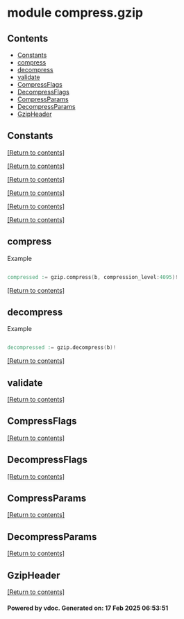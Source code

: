 # module compress.gzip


## Contents
- [Constants](#Constants)
- [compress](#compress)
- [decompress](#decompress)
- [validate](#validate)
- [CompressFlags](#CompressFlags)
- [DecompressFlags](#DecompressFlags)
- [CompressParams](#CompressParams)
- [DecompressParams](#DecompressParams)
- [GzipHeader](#GzipHeader)

## Constants
[[Return to contents]](#Contents)

[[Return to contents]](#Contents)

[[Return to contents]](#Contents)

[[Return to contents]](#Contents)

[[Return to contents]](#Contents)

[[Return to contents]](#Contents)

## compress
Example
```v

compressed := gzip.compress(b, compression_level:4095)!

```

[[Return to contents]](#Contents)

## decompress
Example
```v

decompressed := gzip.decompress(b)!

```

[[Return to contents]](#Contents)

## validate
[[Return to contents]](#Contents)

## CompressFlags
[[Return to contents]](#Contents)

## DecompressFlags
[[Return to contents]](#Contents)

## CompressParams
[[Return to contents]](#Contents)

## DecompressParams
[[Return to contents]](#Contents)

## GzipHeader
[[Return to contents]](#Contents)

#### Powered by vdoc. Generated on: 17 Feb 2025 06:53:51
